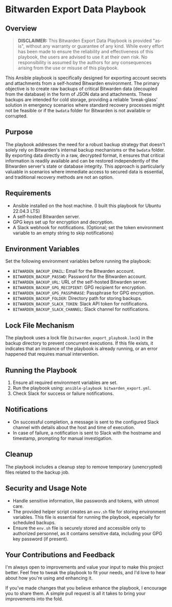 # Bitwarden Export Data Playbook


## Overview

> **DISCLAIMER:** This Bitwarden Export Data Playbook is provided "as-is", without any warranty or guarantee of any kind. While every effort has been made to ensure the reliability and effectiveness of this playbook, the users are advised to use it at their own risk. No responsibility is assumed by the authors for any consequences arising from the use or misuse of this playbook.

This Ansible playbook is specifically designed for exporting account secrets and attachments from a self-hosted Bitwarden environment. The primary objective is to create raw backups of critical Bitwarden data (decoupled from the database) in the form of JSON data and attachments. These backups are intended for cold storage, providing a reliable 'break-glass' solution in emergency scenarios where standard recovery processes might not be feasible or if the `bwdata` folder for Bitwarden is not available or corrupted.

## Purpose
The playbook addresses the need for a robust backup strategy that doesn't solely rely on Bitwarden's internal backup mechanisms or the `bwdata` folder. By exporting data directly in a raw, decrypted format, it ensures that critical information is readily available and can be restored independently of the Bitwarden server's state or database integrity. This approach is particularly valuable in scenarios where immediate access to secured data is essential, and traditional recovery methods are not an option.

## Requirements
- Ansible installed on the host machine. (I built this playbook for Ubuntu 22.04.3 LTS)
- A self-hosted Bitwarden server.
- GPG keys set up for encryption and decryption.
- A Slack webhook for notifications. (Optional; set the token environment variable to an empty string to skip notifications)

## Environment Variables
Set the following environment variables before running the playbook:
- `BITWARDEN_BACKUP_EMAIL`: Email for the Bitwarden account.
- `BITWARDEN_BACKUP_PASSWD`: Password for the Bitwarden account.
- `BITWARDEN_BACKUP_URL`: URL of the self-hosted Bitwarden server.
- `BITWARDEN_BACKUP_GPG_RECIPIENT`: GPG recipient for encryption.
- `BITWARDEN_BACKUP_GPG_PASSPHRASE`: Passphrase for GPG encryption.
- `BITWARDEN_BACKUP_FOLDER`: Directory path for storing backups.
- `BITWARDEN_BACKUP_SLACK_TOKEN`: Slack API token for notifications.
- `BITWARDEN_BACKUP_SLACK_CHANNEL`: Slack channel for notifications.

## Lock File Mechanism
The playbook uses a lock file (`bitwarden_export_playbook.lock`) in the backup directory to prevent concurrent executions. If this file exists, it indicates that an instance of the playbook is already running, or an error happened that requires manual intervention.

## Running the Playbook
1. Ensure all required environment variables are set.
2. Run the playbook using: `ansible-playbook bitwarden_export.yml`.
3. Check Slack for success or failure notifications.

## Notifications
- On successful completion, a message is sent to the configured Slack channel with details about the host and time of execution.
- In case of failure, a notification is sent to Slack with the hostname and timestamp, prompting for manual investigation.

## Cleanup
The playbook includes a cleanup step to remove temporary (unencrypted) files related to the backup job.

## Security and Usage Note
- Handle sensitive information, like passwords and tokens, with utmost care.
- The provided helper script creates an `env.sh` file for storing environment variables. This file is essential for running the playbook, especially for scheduled backups.
- Ensure the `env.sh` file is securely stored and accessible only to authorized personnel, as it contains sensitive data, including your GPG key password (if present).

## Your Contributions and Feedback

I'm always open to improvements and value your input to make this project better. Feel free to tweak the playbook to fit your needs, and I'd love to hear about how you're using and enhancing it.

If you've made changes that you believe enhance the playbook, I encourage you to share them. A simple pull request is all it takes to bring your improvements into the fold.


